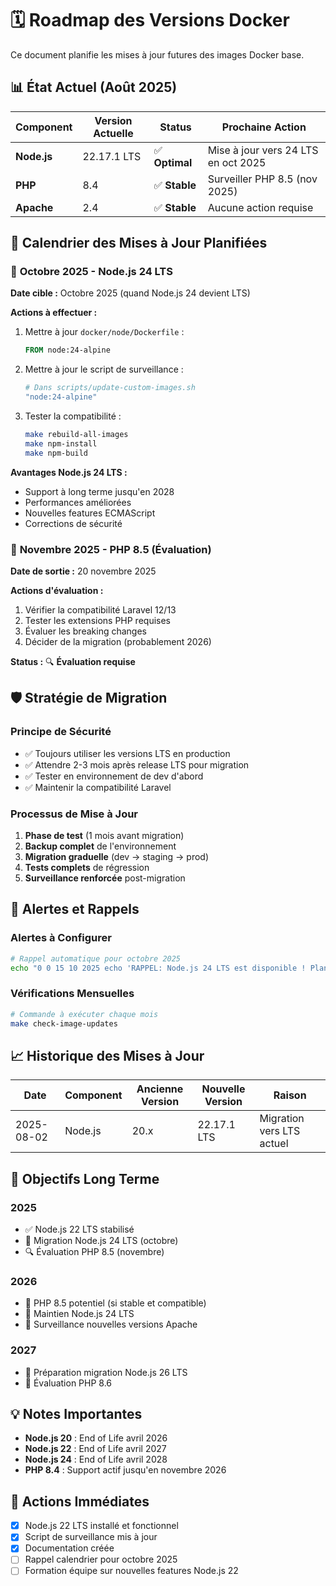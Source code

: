 # 🗓️ Roadmap des Versions Docker

Ce document planifie les mises à jour futures des images Docker base.

## 📊 État Actuel (Août 2025)

| Component | Version Actuelle | Status | Prochaine Action |
|-----------|------------------|--------|------------------|
| **Node.js** | 22.17.1 LTS | ✅ **Optimal** | Mise à jour vers 24 LTS en oct 2025 |
| **PHP** | 8.4 | ✅ **Stable** | Surveiller PHP 8.5 (nov 2025) |
| **Apache** | 2.4 | ✅ **Stable** | Aucune action requise |

## 🎯 Calendrier des Mises à Jour Planifiées

### 📅 **Octobre 2025 - Node.js 24 LTS**

**Date cible :** Octobre 2025 (quand Node.js 24 devient LTS)

**Actions à effectuer :**
1. Mettre à jour `docker/node/Dockerfile` :
   ```dockerfile
   FROM node:24-alpine
   ```

2. Mettre à jour le script de surveillance :
   ```bash
   # Dans scripts/update-custom-images.sh
   "node:24-alpine"
   ```

3. Tester la compatibilité :
   ```bash
   make rebuild-all-images
   make npm-install
   make npm-build
   ```

**Avantages Node.js 24 LTS :**
- Support à long terme jusqu'en 2028
- Performances améliorées
- Nouvelles features ECMAScript
- Corrections de sécurité

### 📅 **Novembre 2025 - PHP 8.5 (Évaluation)**

**Date de sortie :** 20 novembre 2025

**Actions d'évaluation :**
1. Vérifier la compatibilité Laravel 12/13
2. Tester les extensions PHP requises
3. Évaluer les breaking changes
4. Décider de la migration (probablement 2026)

**Status :** 🔍 **Évaluation requise**

## 🛡️ Stratégie de Migration

### **Principe de Sécurité**
- ✅ Toujours utiliser les versions LTS en production
- ✅ Attendre 2-3 mois après release LTS pour migration
- ✅ Tester en environnement de dev d'abord
- ✅ Maintenir la compatibilité Laravel

### **Processus de Mise à Jour**
1. **Phase de test** (1 mois avant migration)
2. **Backup complet** de l'environnement
3. **Migration graduelle** (dev → staging → prod)
4. **Tests complets** de régression
5. **Surveillance renforcée** post-migration

## 🔔 Alertes et Rappels

### **Alertes à Configurer**

```bash
# Rappel automatique pour octobre 2025
echo "0 0 15 10 2025 echo 'RAPPEL: Node.js 24 LTS est disponible ! Planifier la migration.' | mail -s 'Node.js 24 LTS' admin@domain.com" | crontab -
```

### **Vérifications Mensuelles**

```bash
# Commande à exécuter chaque mois
make check-image-updates
```

## 📈 Historique des Mises à Jour

| Date | Component | Ancienne Version | Nouvelle Version | Raison |
|------|-----------|------------------|------------------|---------|
| 2025-08-02 | Node.js | 20.x | 22.17.1 LTS | Migration vers LTS actuel |

## 🎯 Objectifs Long Terme

### **2025**
- ✅ Node.js 22 LTS stabilisé
- 🔄 Migration Node.js 24 LTS (octobre)
- 🔍 Évaluation PHP 8.5 (novembre)

### **2026**
- 🎯 PHP 8.5 potentiel (si stable et compatible)
- 🎯 Maintien Node.js 24 LTS
- 🎯 Surveillance nouvelles versions Apache

### **2027**
- 🎯 Préparation migration Node.js 26 LTS
- 🎯 Évaluation PHP 8.6

## 💡 Notes Importantes

- **Node.js 20** : End of Life avril 2026
- **Node.js 22** : End of Life avril 2027
- **Node.js 24** : End of Life avril 2028
- **PHP 8.4** : Support actif jusqu'en novembre 2026

## 🚀 Actions Immédiates

- [x] Node.js 22 LTS installé et fonctionnel
- [x] Script de surveillance mis à jour
- [x] Documentation créée
- [ ] Rappel calendrier pour octobre 2025
- [ ] Formation équipe sur nouvelles features Node.js 22